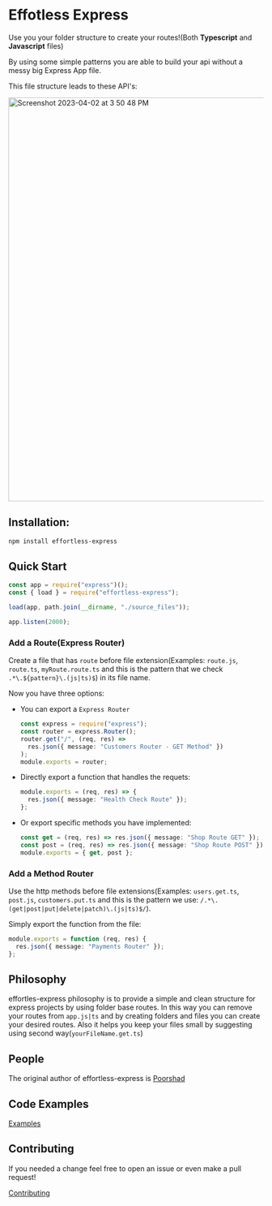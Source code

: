 # Effotless Express

Use you your folder structure to create your routes!(Both <b>Typescript</b> and <b>Javascript</b> files)

By using some simple patterns you are able to build your api without a messy big Express App file.

This file structure leads to these API's:

<img width="796" alt="Screenshot 2023-04-02 at 3 50 48 PM" src="https://user-images.githubusercontent.com/43247296/229357200-33fb1de2-16aa-473d-b625-4c2bb63be471.png">

## Installation:

```bash
npm install effortless-express
```

## Quick Start

```javascript
const app = require("express")();
const { load } = require("effortless-express");

load(app, path.join(__dirname, "./source_files"));

app.listen(2000);
```

### Add a Route(Express Router)

Create a file that has `route` before file extension(Examples: `route.js`, `route.ts`, `myRoute.route.ts` and this is the pattern that we check `.*\.${pattern}\.(js|ts)$`) in its file name.

Now you have three options:

- You can export a `Express Router`
  ```typescript
  const express = require("express");
  const router = express.Router();
  router.get("/", (req, res) =>
    res.json({ message: "Customers Router - GET Method" })
  );
  module.exports = router;
  ```
- Directly export a function that handles the requets:
  ```typescript
  module.exports = (req, res) => {
    res.json({ message: "Health Check Route" });
  };
  ```
- Or export specific methods you have implemented:
  ```typescript
  const get = (req, res) => res.json({ message: "Shop Route GET" });
  const post = (req, res) => res.json({ message: "Shop Route POST" });
  module.exports = { get, post };
  ```

### Add a Method Router

Use the http methods before file extensions(Examples: `users.get.ts`, `post.js`, `customers.put.ts` and this is the pattern we use: `/.*\.(get|post|put|delete|patch)\.(js|ts)$/`).

Simply export the function from the file:

```typescript
module.exports = function (req, res) {
  res.json({ message: "Payments Router" });
};
```

## Philosophy

effortles-express philosophy is to provide a simple and clean structure for express projects by using folder base routes. In this way you can remove your routes from `app.js|ts` and by creating folders and files you can create your desired routes. Also it helps you keep your files small by suggesting using second way(`yourFileName.get.ts`)

## People

The original author of effortless-express is [Poorshad](https://github.com/pshaddel)

## Code Examples

[Examples](https://github.com/pshaddel/effortless-examples/tree/master/effortless-express)

## Contributing

If you needed a change feel free to open an issue or even make a pull request!

[Contributing](https://github.com/pshaddel/efforless-express)
